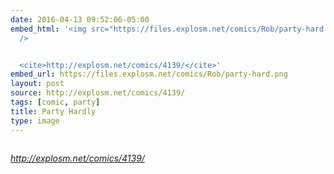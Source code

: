 ```yaml
---
date: 2016-04-13 09:52:06-05:00
embed_html: '<img src="https://files.explosm.net/comics/Rob/party-hard.png" alt=""
  />


  <cite>http://explosm.net/comics/4139/</cite>'
embed_url: https://files.explosm.net/comics/Rob/party-hard.png
layout: post
source: http://explosm.net/comics/4139/
tags: [comic, party]
title: Party Hardly
type: image
---
```

<img src="https://files.explosm.net/comics/Rob/party-hard.png" alt="" />

<cite>http://explosm.net/comics/4139/</cite>

